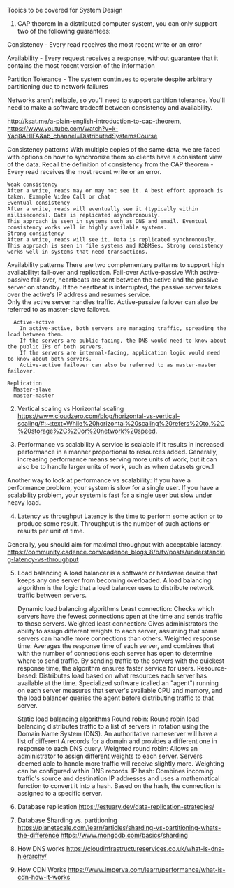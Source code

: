 Topics to be covered for System Design
1. CAP theorem
  In a distributed computer system, you can only support two of the following guarantees:

  Consistency - Every read receives the most recent write or an error
  
  Availability - Every request receives a response, without guarantee that it contains the most recent version of the information
  
  Partition Tolerance - The system continues to operate despite arbitrary partitioning due to network failures
  
  Networks aren't reliable, so you'll need to support partition tolerance. You'll need to make a software tradeoff between consistency and availability.

   http://ksat.me/a-plain-english-introduction-to-cap-theorem, https://www.youtube.com/watch?v=k-Yaq8AHlFA&ab_channel=DistributedSystemsCourse

  Consistency patterns
    With multiple copies of the same data, we are faced with options on how to synchronize them so clients have a consistent view of the data. 
    Recall the definition of consistency from the CAP theorem - Every read receives the most recent write or an error.
    
    Weak consistency
    After a write, reads may or may not see it. A best effort approach is taken. Example Video Call or chat
    Eventual consistency
    After a write, reads will eventually see it (typically within milliseconds). Data is replicated asynchronously.
    This approach is seen in systems such as DNS and email. Eventual consistency works well in highly available systems.
    Strong consistency
    After a write, reads will see it. Data is replicated synchronously.
    This approach is seen in file systems and RDBMSes. Strong consistency works well in systems that need transactions.

  Availability patterns
    There are two complementary patterns to support high availability: fail-over and replication.
    Fail-over
      Active-passive
        With active-passive fail-over, heartbeats are sent between the active and the passive server on standby. 
        If the heartbeat is interrupted, the passive server takes over the active's IP address and resumes service.  
        Only the active server handles traffic. Active-passive failover can also be referred to as master-slave failover.

      Active-active
        In active-active, both servers are managing traffic, spreading the load between them.
        If the servers are public-facing, the DNS would need to know about the public IPs of both servers.
        If the servers are internal-facing, application logic would need to know about both servers.
        Active-active failover can also be referred to as master-master failover.
    
    Replication
      Master-slave 
      master-master

2. Vertical scaling vs Horizontal scaling
   https://www.cloudzero.com/blog/horizontal-vs-vertical-scaling/#:~:text=While%20horizontal%20scaling%20refers%20to,%2C%20storage%2C%20or%20network%20speed.

3. Performance vs scalability
   A service is scalable if it results in increased performance in a manner proportional to resources added. Generally, increasing performance means serving more units of work, but it can also be to handle larger units of work, such as when datasets grow.1

Another way to look at performance vs scalability:
If you have a performance problem, your system is slow for a single user.
If you have a scalability problem, your system is fast for a single user but slow under heavy load.

4. Latency vs throughput
  Latency is the time to perform some action or to produce some result.
  Throughput is the number of such actions or results per unit of time.
  
  Generally, you should aim for maximal throughput with acceptable latency.
  https://community.cadence.com/cadence_blogs_8/b/fv/posts/understanding-latency-vs-throughput

5. Load balancing
  A load balancer is a software or hardware device that keeps any one server from becoming overloaded.
  A load balancing algorithm is the logic that a load balancer uses to distribute network traffic between servers.

    Dynamic load balancing algorithms
     Least connection: Checks which servers have the fewest connections open at the time and sends traffic to those servers.
     Weighted least connection: Gives administrators the ability to assign different weights to each server, assuming that some servers can handle more connections than others.
     Weighted response time: Averages the response time of each server, and combines that with the number of connections each server has open to determine where to send traffic.
       By sending traffic to the servers with the quickest response time, the algorithm ensures faster service for users.
     Resource-based: Distributes load based on what resources each server has available at the time.
       Specialized software (called an "agent") running on each server measures that server's available CPU and memory,
       and the load balancer queries the agent before distributing traffic to that server.

    Static load balancing algorithms
     Round robin: Round robin load balancing distributes traffic to a list of servers in rotation using the Domain Name System (DNS).
       An authoritative nameserver will have a list of different A records for a domain and provides a different one in response to each DNS query.
     Weighted round robin: Allows an administrator to assign different weights to each server.
       Servers deemed able to handle more traffic will receive slightly more. Weighting can be configured within DNS records.
     IP hash: Combines incoming traffic's source and destination IP addresses and uses a mathematical function to convert it into a hash.
       Based on the hash, the connection is assigned to a specific server.

6. Database replication
   https://estuary.dev/data-replication-strategies/

7. Database Sharding vs. partitioning
   https://planetscale.com/learn/articles/sharding-vs-partitioning-whats-the-difference
   https://www.mongodb.com/basics/sharding

8. How DNS works
    https://cloudinfrastructureservices.co.uk/what-is-dns-hierarchy/

9. How CDN Works
    https://www.imperva.com/learn/performance/what-is-cdn-how-it-works
